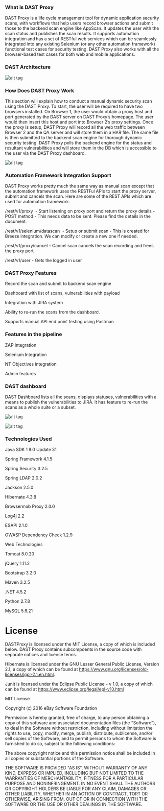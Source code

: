 <h3>What is DAST Proxy</h3>


DAST Proxy is a life cycle management tool for dynamic application security scans, with workflows that help users record browser actions and submit those to the backend scan engine like AppScan. It updates the user with the scan status and publishes the scan results. It supports automation integration and has a set of RESTful web services which can be seamlessly integrated into any existing Selenium (or any other automation framework) functional test cases for security testing. DAST Proxy also works with all the browser-based test cases for both web and mobile applications.

<h3>DAST Architecture</h3>

![alt tag](https://github.com/eBay/DASTProxy/blob/master/server/src/main/webapp/images/DAST%20Architecture.png)

<h3>How Does DAST Proxy Work</h3>


This section will explain how to conduct a manual dynamic security scan using the DAST Proxy. To start, the user will be required to have two browsers installed. On Browser 1, the user would obtain a proxy host and port generated by the DAST server on DAST Proxy’s homepage. The user would then insert this host and port into Browser 2’s proxy settings. Once the proxy is setup, DAST Proxy will record all the web traffic between Browser 2 and the QA server and will store them in a HAR file. The same file is then submitted to the backend scan engine for thorough dynamic security testing. DAST Proxy polls the backend engine for the status and resultant vulnerabilities and will store them in the DB which is accessible to the user via the DAST Proxy dashboard. 

![alt tag](https://github.com/eBay/DASTProxy/blob/master/server/src/main/webapp/images/DAST%20Manual2.png)

<h3>Automation Framework Integration Support</h3>


DAST Proxy works pretty much the same way as manual scan except that the automation framework uses the RESTFul APIs to start the proxy server, submit and cancels the scan. Here are some of the REST APIs which are used for automation framework.

   /rest/v1/proxy  - Start listening on proxy port and return the proxy details - POST method - This needs data to be sent. Please find the details in the document.

   /rest/v1/selenium/datascan  - Setup or submit scan - This is created for Breeze integration. We can modify or create a new one if needed.

   /rest/v1/proxy/cancel – Cancel scan cancels the scan recording and frees the proxy port

   /rest/v1/user - Gets the logged in user



<h3>DAST Proxy Features</h3>

Record the scan and submit to backend scan engine

Dashboard with list of scans, vulnerabilities with payload

Integration with JIRA system

Ability to re-run the scans from the dashboard.

Supports manual API end point testing using Postman

<h3>Features in the pipeline</h3>

ZAP integration

Selenium Integration

NT Objectives integration

Admin features

<h3>DAST dashboard</h3>


DAST Dashboard lists all the scans, displays statuses, vulnerabilities with a means to publish the vulnerabilities to JIRA. It has feature to re-run the scans as a whole suite or a subset.


![alt tag](https://github.com/eBay/DASTProxy/blob/master/server/src/main/webapp/images/Dashboard.png)


![alt tag](https://github.com/eBay/DASTProxy/blob/master/server/src/main/webapp/images/Dashboard3.png)


<h3>Technologies Used</h3>


Java SDK 1.8.0 Update 31

Spring Framework  4.1.5

Spring Security  3.2.5

Spring LDAP  2.0.2

Jackson  2.5.0

Hibernate  4.3.8

Browsermob Proxy 2.0.0

Log4j  2.2

ESAPI 2.1.0

OWASP Dependency Check 1.2.9

Web Technologies

Tomcat 8.0.20

jQuery 1.11.2

Bootstrap 3.2.0

Maven 3.2.5

.NET 4.5.2

Python 2.7.8

MySQL 5.6.21


License
====================

DASTProxy is licensed under the MIT License, a copy of which is included below. 
DAST Proxy contains subcompoents in the source code with separate notices
and license terms.

Hibernate is licensed under the GNU Lesser General Public License, Version 2.1, 
a copy of which can be found at https://www.gnu.org/licenses/old-licenses/lgpl-2.1.en.html.

Junit is licensed under the Eclipse Public License - v 1.0, a copy of which can be 
found at https://www.eclipse.org/legal/epl-v10.html

MIT License

Copyright (c) 2016 eBay Software Foundation

Permission is hereby granted, free of charge, to any person obtaining a copy
of this software and associated documentation files (the "Software"), to deal
in the Software without restriction, including without limitation the rights
to use, copy, modify, merge, publish, distribute, sublicense, and/or sell
copies of the Software, and to permit persons to whom the Software is
furnished to do so, subject to the following conditions:

The above copyright notice and this permission notice shall be included in all
copies or substantial portions of the Software.

THE SOFTWARE IS PROVIDED "AS IS", WITHOUT WARRANTY OF ANY KIND, EXPRESS OR
IMPLIED, INCLUDING BUT NOT LIMITED TO THE WARRANTIES OF MERCHANTABILITY,
FITNESS FOR A PARTICULAR PURPOSE AND NONINFRINGEMENT. IN NO EVENT SHALL THE
AUTHORS OR COPYRIGHT HOLDERS BE LIABLE FOR ANY CLAIM, DAMAGES OR OTHER
LIABILITY, WHETHER IN AN ACTION OF CONTRACT, TORT OR OTHERWISE, ARISING FROM,
OUT OF OR IN CONNECTION WITH THE SOFTWARE OR THE USE OR OTHER DEALINGS IN THE
SOFTWARE.
